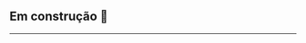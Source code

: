 ## Em construção 🚧
---
<!-- # WebServices-SpringBoot-JPA

![spring-boot](https://user-images.githubusercontent.com/19534807/82755512-54be9a00-9daa-11ea-8e76-5190e0a0074d.png)

## Projero web service com Spring boot, JPA e Banco de dados SQL

Web service criado com as tecnologias java, spring boot, JPA em conjunto com banco de dados relacional SQL,
a aplicação se encontra deplayada do heroku.


## Aplicação disponivel em:

https://andrealvesdc-web-serve-sb-jpa.herokuapp.com/

## É possível utilizar qualquer ferramenta de requisições HTTP para testar o serviço.

EX: https://reqbin.com/

## Serviços disponíveis

##  USER:
#### [GET]    https://andrealvesdc-web-serve-sb-jpa.herokuapp.com/users
#### [GET]    https://andrealvesdc-web-serve-sb-jpa.herokuapp.com/users/id
#### [POST]   https://andrealvesdc-web-serve-sb-jpa.herokuapp.com/users
	{
	"name": "Maria sales",
	"email": "msales@gmail.com",
	"phone": "9775979797",
	"password": 123456
	 }
#### [PUT]    https://andrealvesdc-web-serve-sb-jpa.herokuapp.com/users/id
	{
	"name": "Bob",
	"email": "bob@gmail.com",
	"phone": "9775979797"
         }
#### [DELETE] https://andrealvesdc-web-serve-sb-jpa.herokuapp.com/users/id

## PRODUCT:
#### [GET]    https://andrealvesdc-web-serve-sb-jpa.herokuapp.com/products
#### [GET]    https://andrealvesdc-web-serve-sb-jpa.herokuapp.com/products/id

## CATEGORY:
#### [GET]    https://andrealvesdc-web-serve-sb-jpa.herokuapp.com/categories
#### [GET]    https://andrealvesdc-web-serve-sb-jpa.herokuapp.com/categories/id

## ORDER:
#### [GET]    https://andrealvesdc-web-serve-sb-jpa.herokuapp.com/orders
#### [GET]    https://andrealvesdc-web-serve-sb-jpa.herokuapp.com/orders/id

## MODELO DE DOMÍNIO

![Domain model](https://user-images.githubusercontent.com/19534807/82755495-3ce71600-9daa-11ea-8641-d01bfcaf1720.png)

## MODELO DE INSTÂNCIA

![Domain Instance](https://user-images.githubusercontent.com/19534807/82755481-280a8280-9daa-11ea-9be0-44ce2affc36b.png)
 -->
